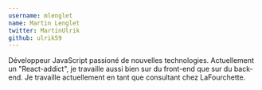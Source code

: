 ```yaml
---
username: mlenglet
name: Martin Lenglet
twitter: MartinUlrik
github: ulrik59
---
```

Développeur JavaScript passioné de nouvelles technologies.
Actuellement un "React-addict", je travaille aussi bien sur du front-end que sur du back-end.
Je travaille actuellement en tant que consultant chez LaFourchette.
